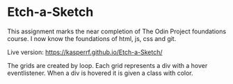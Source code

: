 # Etch-a-Sketch
This assignment marks the near completion of The Odin Project foundations course. I now know the foundations of html, js, css and git.

Live version: https://kasperrf.github.io/Etch-a-Sketch/

The grids are created by loop. Each grid represents a div with a hover eventlistener. When a div is hovered it is given a class with color.


